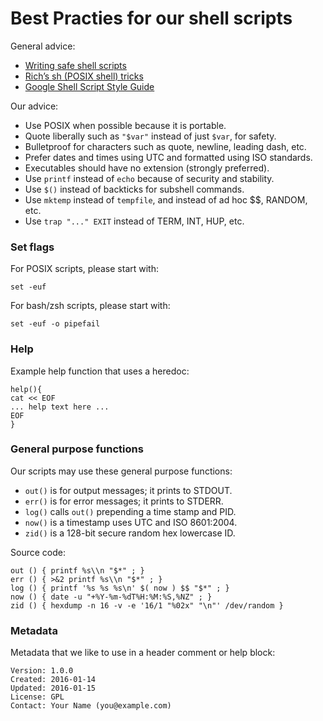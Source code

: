 # Best Practies for our shell scripts

General advice:

  * [Writing safe shell scripts](https://sipb.mit.edu/doc/safe-shell/)
  * [Rich’s sh (POSIX shell) tricks](http://www.etalabs.net/sh_tricks.html)
  * [Google Shell Script Style Guide](https://google.github.io/styleguide/shell.xml])

Our advice:

  * Use POSIX when possible because it is portable.
  * Quote liberally such as `"$var"` instead of just `$var`, for safety.
  * Bulletproof for characters such as quote, newline, leading dash, etc.
  * Prefer dates and times using UTC and formatted using ISO standards.
  * Executables should have no extension (strongly preferred).
  * Use `printf` instead of `echo` because of security and stability.
  * Use `$()` instead of backticks for subshell commands.
  * Use `mktemp` instead of `tempfile`, and instead of ad hoc $$, RANDOM, etc.
  * Use `trap "..." EXIT` instead of TERM, INT, HUP, etc.


### Set flags

For POSIX scripts, please start with:

    set -euf

For bash/zsh scripts, please start with:

    set -euf -o pipefail


### Help

Example help function that uses a heredoc:

    help(){
    cat << EOF
    ... help text here ...
    EOF
    }


### General purpose functions

Our scripts may use these general purpose functions:

  * `out()` is for output messages; it prints to STDOUT.
  * `err()` is for error messages; it prints to STDERR.
  * `log()` calls `out()` prepending a time stamp and PID.
  * `now()` is a timestamp uses UTC and ISO 8601:2004.
  * `zid()` is a 128-bit secure random hex lowercase ID.

Source code:

    out () { printf %s\\n "$*" ; }
    err () { >&2 printf %s\\n "$*" ; }
    log () { printf '%s %s %s\n' $( now ) $$ "$*" ; }
    now () { date -u "+%Y-%m-%dT%H:%M:%S,%NZ" ; }
    zid () { hexdump -n 16 -v -e '16/1 "%02x" "\n"' /dev/random }


### Metadata

Metadata that we like to use in a header comment or help block:

    Version: 1.0.0
    Created: 2016-01-14
    Updated: 2016-01-15
    License: GPL
    Contact: Your Name (you@example.com)

